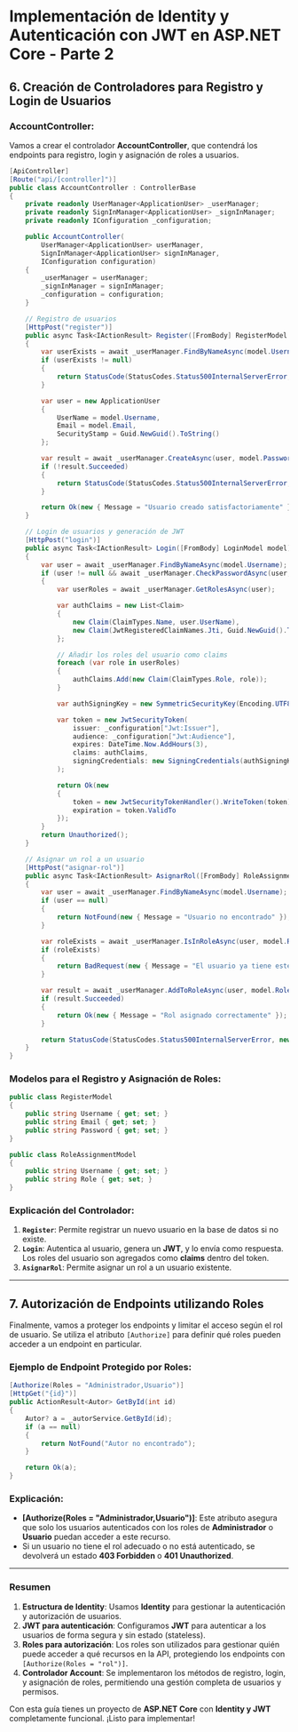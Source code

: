 
# Implementación de Identity y Autenticación con JWT en ASP.NET Core - Parte 2

## 6. Creación de Controladores para Registro y Login de Usuarios

### **AccountController**:

Vamos a crear el controlador **AccountController**, que contendrá los endpoints para registro, login y asignación de roles a usuarios.

```csharp
[ApiController]
[Route("api/[controller]")]
public class AccountController : ControllerBase
{
    private readonly UserManager<ApplicationUser> _userManager;
    private readonly SignInManager<ApplicationUser> _signInManager;
    private readonly IConfiguration _configuration;

    public AccountController(
        UserManager<ApplicationUser> userManager, 
        SignInManager<ApplicationUser> signInManager, 
        IConfiguration configuration)
    {
        _userManager = userManager;
        _signInManager = signInManager;
        _configuration = configuration;
    }

    // Registro de usuarios
    [HttpPost("register")]
    public async Task<IActionResult> Register([FromBody] RegisterModel model)
    {
        var userExists = await _userManager.FindByNameAsync(model.Username);
        if (userExists != null)
        {
            return StatusCode(StatusCodes.Status500InternalServerError, new { Message = "El usuario ya existe" });
        }

        var user = new ApplicationUser
        {
            UserName = model.Username,
            Email = model.Email,
            SecurityStamp = Guid.NewGuid().ToString()
        };

        var result = await _userManager.CreateAsync(user, model.Password);
        if (!result.Succeeded)
        {
            return StatusCode(StatusCodes.Status500InternalServerError, new { Message = "Error al crear usuario" });
        }

        return Ok(new { Message = "Usuario creado satisfactoriamente" });
    }

    // Login de usuarios y generación de JWT
    [HttpPost("login")]
    public async Task<IActionResult> Login([FromBody] LoginModel model)
    {
        var user = await _userManager.FindByNameAsync(model.Username);
        if (user != null && await _userManager.CheckPasswordAsync(user, model.Password))
        {
            var userRoles = await _userManager.GetRolesAsync(user);

            var authClaims = new List<Claim>
            {
                new Claim(ClaimTypes.Name, user.UserName),
                new Claim(JwtRegisteredClaimNames.Jti, Guid.NewGuid().ToString()), // Identificador único para el token
            };

            // Añadir los roles del usuario como claims
            foreach (var role in userRoles)
            {
                authClaims.Add(new Claim(ClaimTypes.Role, role));
            }

            var authSigningKey = new SymmetricSecurityKey(Encoding.UTF8.GetBytes(_configuration["Jwt:Key"]));

            var token = new JwtSecurityToken(
                issuer: _configuration["Jwt:Issuer"],
                audience: _configuration["Jwt:Audience"],
                expires: DateTime.Now.AddHours(3),
                claims: authClaims,
                signingCredentials: new SigningCredentials(authSigningKey, SecurityAlgorithms.HmacSha256)
            );

            return Ok(new
            {
                token = new JwtSecurityTokenHandler().WriteToken(token),
                expiration = token.ValidTo
            });
        }
        return Unauthorized();
    }

    // Asignar un rol a un usuario
    [HttpPost("asignar-rol")]
    public async Task<IActionResult> AsignarRol([FromBody] RoleAssignmentModel model)
    {
        var user = await _userManager.FindByNameAsync(model.Username);
        if (user == null)
        {
            return NotFound(new { Message = "Usuario no encontrado" });
        }

        var roleExists = await _userManager.IsInRoleAsync(user, model.Role);
        if (roleExists)
        {
            return BadRequest(new { Message = "El usuario ya tiene este rol" });
        }

        var result = await _userManager.AddToRoleAsync(user, model.Role);
        if (result.Succeeded)
        {
            return Ok(new { Message = "Rol asignado correctamente" });
        }

        return StatusCode(StatusCodes.Status500InternalServerError, new { Message = "Error al asignar el rol" });
    }
}
```

### Modelos para el Registro y Asignación de Roles:

```csharp
public class RegisterModel
{
    public string Username { get; set; }
    public string Email { get; set; }
    public string Password { get; set; }
}

public class RoleAssignmentModel
{
    public string Username { get; set; }
    public string Role { get; set; }
}
```

### Explicación del Controlador:

1. **`Register`**: Permite registrar un nuevo usuario en la base de datos si no existe.
2. **`Login`**: Autentica al usuario, genera un **JWT**, y lo envía como respuesta. Los roles del usuario son agregados como **claims** dentro del token.
3. **`AsignarRol`**: Permite asignar un rol a un usuario existente.

---

## 7. Autorización de Endpoints utilizando Roles

Finalmente, vamos a proteger los endpoints y limitar el acceso según el rol de usuario. Se utiliza el atributo `[Authorize]` para definir qué roles pueden acceder a un endpoint en particular.

### Ejemplo de Endpoint Protegido por Roles:

```csharp
[Authorize(Roles = "Administrador,Usuario")]
[HttpGet("{id}")]
public ActionResult<Autor> GetById(int id)
{
    Autor? a = _autorService.GetById(id);
    if (a == null)
    {
        return NotFound("Autor no encontrado");
    }

    return Ok(a);
}
```

### Explicación:

- **[Authorize(Roles = "Administrador,Usuario")]**: Este atributo asegura que solo los usuarios autenticados con los roles de **Administrador** o **Usuario** puedan acceder a este recurso.
- Si un usuario no tiene el rol adecuado o no está autenticado, se devolverá un estado **403 Forbidden** o **401 Unauthorized**.

---

### Resumen

1. **Estructura de Identity**: Usamos **Identity** para gestionar la autenticación y autorización de usuarios.
2. **JWT para autenticación**: Configuramos **JWT** para autenticar a los usuarios de forma segura y sin estado (stateless).
3. **Roles para autorización**: Los roles son utilizados para gestionar quién puede acceder a qué recursos en la API, protegiendo los endpoints con `[Authorize(Roles = "rol")]`.
4. **Controlador Account**: Se implementaron los métodos de registro, login, y asignación de roles, permitiendo una gestión completa de usuarios y permisos.

Con esta guía tienes un proyecto de **ASP.NET Core** con **Identity y JWT** completamente funcional. ¡Listo para implementar!
